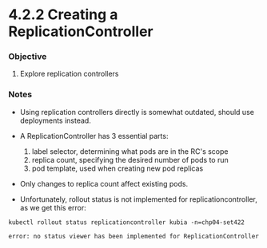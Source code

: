 # 4.2.2 Creating a ReplicationController

### Objective
1. Explore replication controllers

### Notes

- Using replication controllers directly is somewhat outdated, should use deployments instead.

- A ReplicationController has 3 essential parts:
  1. label selector, determining what pods are in the RC's scope
  2. replica count, specifying the desired number of pods to run
  3. pod template, used when creating new pod replicas

- Only changes to replica count affect existing pods.

- Unfortunately, rollout status is not implemented for replicationcontroller, as we get this error:
```
kubectl rollout status replicationcontroller kubia -n=chp04-set422

error: no status viewer has been implemented for ReplicationController
```
